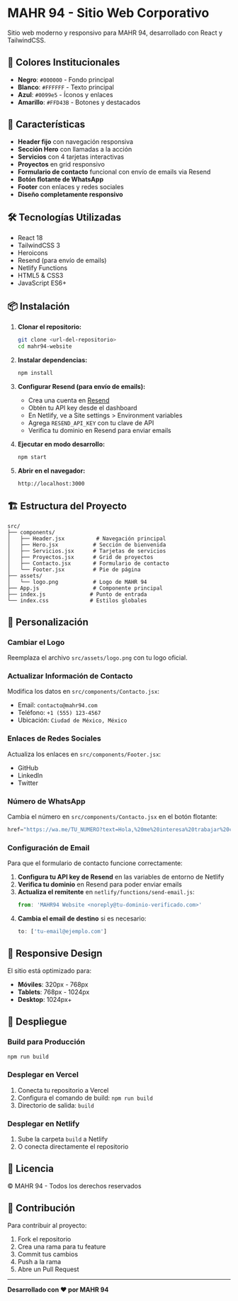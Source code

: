 # MAHR 94 - Sitio Web Corporativo

Sitio web moderno y responsivo para MAHR 94, desarrollado con React y TailwindCSS.

## 🎨 Colores Institucionales

- **Negro**: `#000000` - Fondo principal
- **Blanco**: `#FFFFFF` - Texto principal
- **Azul**: `#0099e5` - Íconos y enlaces
- **Amarillo**: `#FFD43B` - Botones y destacados

## 🚀 Características

- **Header fijo** con navegación responsiva
- **Sección Hero** con llamadas a la acción
- **Servicios** con 4 tarjetas interactivas
- **Proyectos** en grid responsivo
- **Formulario de contacto** funcional con envío de emails via Resend
- **Botón flotante de WhatsApp**
- **Footer** con enlaces y redes sociales
- **Diseño completamente responsivo**

## 🛠️ Tecnologías Utilizadas

- React 18
- TailwindCSS 3
- Heroicons
- Resend (para envío de emails)
- Netlify Functions
- HTML5 & CSS3
- JavaScript ES6+

## 📦 Instalación

1. **Clonar el repositorio:**
   ```bash
   git clone <url-del-repositorio>
   cd mahr94-website
   ```

2. **Instalar dependencias:**
   ```bash
   npm install
   ```

3. **Configurar Resend (para envío de emails):**
   - Crea una cuenta en [Resend](https://resend.com)
   - Obtén tu API key desde el dashboard
   - En Netlify, ve a Site settings > Environment variables
   - Agrega `RESEND_API_KEY` con tu clave de API
   - Verifica tu dominio en Resend para enviar emails

4. **Ejecutar en modo desarrollo:**
   ```bash
   npm start
   ```

5. **Abrir en el navegador:**
   ```
   http://localhost:3000
   ```

## 🏗️ Estructura del Proyecto

```
src/
├── components/
│   ├── Header.jsx          # Navegación principal
│   ├── Hero.jsx           # Sección de bienvenida
│   ├── Servicios.jsx      # Tarjetas de servicios
│   ├── Proyectos.jsx      # Grid de proyectos
│   ├── Contacto.jsx       # Formulario de contacto
│   └── Footer.jsx         # Pie de página
├── assets/
│   └── logo.png           # Logo de MAHR 94
├── App.js                 # Componente principal
├── index.js              # Punto de entrada
└── index.css             # Estilos globales
```

## 🎯 Personalización

### Cambiar el Logo
Reemplaza el archivo `src/assets/logo.png` con tu logo oficial.

### Actualizar Información de Contacto
Modifica los datos en `src/components/Contacto.jsx`:
- Email: `contacto@mahr94.com`
- Teléfono: `+1 (555) 123-4567`
- Ubicación: `Ciudad de México, México`

### Enlaces de Redes Sociales
Actualiza los enlaces en `src/components/Footer.jsx`:
- GitHub
- LinkedIn
- Twitter

### Número de WhatsApp
Cambia el número en `src/components/Contacto.jsx` en el botón flotante:
```jsx
href="https://wa.me/TU_NUMERO?text=Hola,%20me%20interesa%20trabajar%20con%20MAHR%2094"
```

### Configuración de Email
Para que el formulario de contacto funcione correctamente:

1. **Configura tu API key de Resend** en las variables de entorno de Netlify
2. **Verifica tu dominio** en Resend para poder enviar emails
3. **Actualiza el remitente** en `netlify/functions/send-email.js`:
   ```javascript
   from: 'MAHR94 Website <noreply@tu-dominio-verificado.com>'
   ```
4. **Cambia el email de destino** si es necesario:
   ```javascript
   to: ['tu-email@ejemplo.com']
   ```

## 📱 Responsive Design

El sitio está optimizado para:
- **Móviles**: 320px - 768px
- **Tablets**: 768px - 1024px
- **Desktop**: 1024px+

## 🚀 Despliegue

### Build para Producción
```bash
npm run build
```

### Desplegar en Vercel
1. Conecta tu repositorio a Vercel
2. Configura el comando de build: `npm run build`
3. Directorio de salida: `build`

### Desplegar en Netlify
1. Sube la carpeta `build` a Netlify
2. O conecta directamente el repositorio

## 📄 Licencia

© MAHR 94 - Todos los derechos reservados

## 🤝 Contribución

Para contribuir al proyecto:
1. Fork el repositorio
2. Crea una rama para tu feature
3. Commit tus cambios
4. Push a la rama
5. Abre un Pull Request

---

**Desarrollado con ❤️ por MAHR 94** 